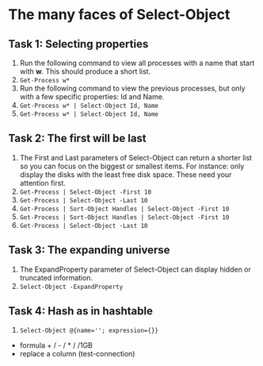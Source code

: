 # The many faces of Select-Object

## Task 1: Selecting properties
1. Run the following command to view all processes with a name that start with **w**. This should produce a short list.
1. ```Get-Process w*```
1. Run the following command to view the previous processes, but only with a few specific properties: Id and Name.
1. ```Get-Process w* | Select-Object Id, Name```
1. ```Get-Process w* | Select-Object Id, Name```


## Task 2: The first will be last
1. The First and Last parameters of Select-Object can return a shorter list so you can focus on the biggest or smallest items. For instance: only display the disks with the least free disk space. These need your attention first.
1. ```Get-Process | Select-Object -First 10```
1. ```Get-Process | Select-Object -Last 10```
1. ```Get-Process | Sort-Object Handles | Select-Object -First 10```
1. ```Get-Process | Sort-Object Handles | Select-Object -First 10```
1. ```Get-Process | Select-Object -Last 10```


## Task 3: The expanding universe
1. The ExpandProperty parameter of Select-Object can display hidden or truncated information.
1. ```Select-Object -ExpandProperty```


## Task 4: Hash as in hashtable
1. ```Select-Object @{name=''; expression={}}```
- formula + / - / * /  /1GB
- replace a column (test-connection)



